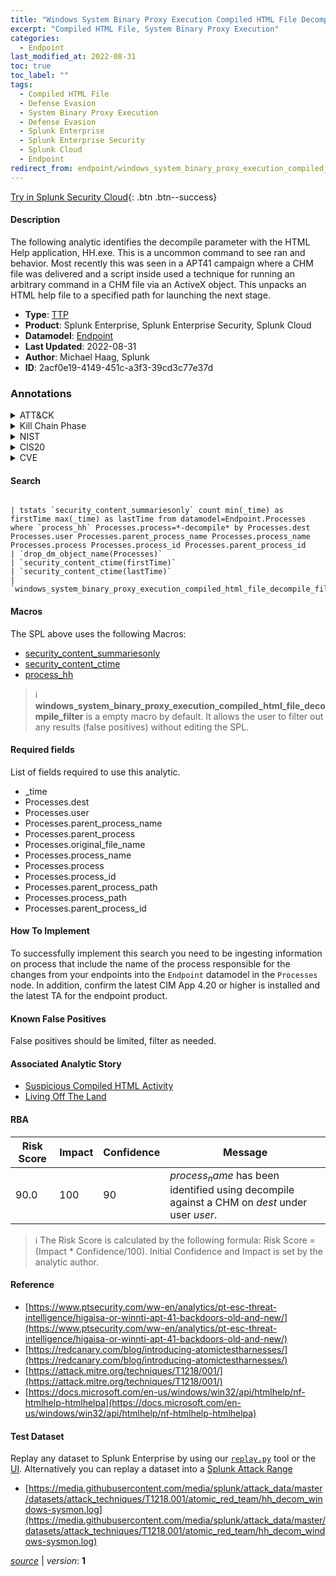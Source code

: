 ```yaml
---
title: "Windows System Binary Proxy Execution Compiled HTML File Decompile"
excerpt: "Compiled HTML File, System Binary Proxy Execution"
categories:
  - Endpoint
last_modified_at: 2022-08-31
toc: true
toc_label: ""
tags:
  - Compiled HTML File
  - Defense Evasion
  - System Binary Proxy Execution
  - Defense Evasion
  - Splunk Enterprise
  - Splunk Enterprise Security
  - Splunk Cloud
  - Endpoint
redirect_from: endpoint/windows_system_binary_proxy_execution_compiled_html_file_decompile/
---
```




[Try in Splunk Security Cloud](https://www.splunk.com/en_us/cyber-security.html){: .btn .btn--success}

#### Description

The following analytic identifies the decompile parameter with the HTML Help application, HH.exe. This is a uncommon command to see ran and behavior. Most recently this was seen in a APT41 campaign where a CHM file was delivered and a script inside used a technique for running an arbitrary command in a CHM file via an ActiveX object. This unpacks an HTML help file to a specified path for launching the next stage.

- **Type**: [TTP](https://github.com/splunk/security_content/wiki/Detection-Analytic-Types)
- **Product**: Splunk Enterprise, Splunk Enterprise Security, Splunk Cloud
- **Datamodel**: [Endpoint](https://docs.splunk.com/Documentation/CIM/latest/User/Endpoint)
- **Last Updated**: 2022-08-31
- **Author**: Michael Haag, Splunk
- **ID**: 2acf0e19-4149-451c-a3f3-39cd3c77e37d

### Annotations
<details>
  <summary>ATT&CK</summary>

<div markdown="1">

#### [ATT&CK](https://attack.mitre.org/)

| ID          | Technique   | Tactic         |
| ----------- | ----------- |--------------- |
| [T1218.001](https://attack.mitre.org/techniques/T1218/001/) | Compiled HTML File | Defense Evasion |

| [T1218](https://attack.mitre.org/techniques/T1218/) | System Binary Proxy Execution | Defense Evasion |

</div>
</details>


<details>
  <summary>Kill Chain Phase</summary>

<div markdown="1">

* Delivery


</div>
</details>


<details>
  <summary>NIST</summary>

<div markdown="1">

* DE.CM



</div>
</details>

<details>
  <summary>CIS20</summary>

<div markdown="1">

* CIS 3
* CIS 5
* CIS 16



</div>
</details>

<details>
  <summary>CVE</summary>

<div markdown="1">


</div>
</details>


#### Search

```

| tstats `security_content_summariesonly` count min(_time) as firstTime max(_time) as lastTime from datamodel=Endpoint.Processes where `process_hh` Processes.process=*-decompile* by Processes.dest Processes.user Processes.parent_process_name Processes.process_name Processes.process Processes.process_id Processes.parent_process_id 
| `drop_dm_object_name(Processes)` 
| `security_content_ctime(firstTime)` 
| `security_content_ctime(lastTime)` 
| `windows_system_binary_proxy_execution_compiled_html_file_decompile_filter`
```

#### Macros
The SPL above uses the following Macros:
* [security_content_summariesonly](https://github.com/splunk/security_content/blob/develop/macros/security_content_summariesonly.yml)
* [security_content_ctime](https://github.com/splunk/security_content/blob/develop/macros/security_content_ctime.yml)
* [process_hh](https://github.com/splunk/security_content/blob/develop/macros/process_hh.yml)

> :information_source:
> **windows_system_binary_proxy_execution_compiled_html_file_decompile_filter** is a empty macro by default. It allows the user to filter out any results (false positives) without editing the SPL.



#### Required fields
List of fields required to use this analytic.
* _time
* Processes.dest
* Processes.user
* Processes.parent_process_name
* Processes.parent_process
* Processes.original_file_name
* Processes.process_name
* Processes.process
* Processes.process_id
* Processes.parent_process_path
* Processes.process_path
* Processes.parent_process_id



#### How To Implement
To successfully implement this search you need to be ingesting information on process that include the name of the process responsible for the changes from your endpoints into the `Endpoint` datamodel in the `Processes` node. In addition, confirm the latest CIM App 4.20 or higher is installed and the latest TA for the endpoint product.
#### Known False Positives
False positives should be limited, filter as needed.

#### Associated Analytic Story
* [Suspicious Compiled HTML Activity](/stories/suspicious_compiled_html_activity)
* [Living Off The Land](/stories/living_off_the_land)




#### RBA

| Risk Score  | Impact      | Confidence   | Message      |
| ----------- | ----------- |--------------|--------------|
| 90.0 | 100 | 90 | $process_name$ has been identified using decompile against a CHM on $dest$ under user $user$. |


> :information_source:
> The Risk Score is calculated by the following formula: Risk Score = (Impact * Confidence/100). Initial Confidence and Impact is set by the analytic author.


#### Reference

* [https://www.ptsecurity.com/ww-en/analytics/pt-esc-threat-intelligence/higaisa-or-winnti-apt-41-backdoors-old-and-new/](https://www.ptsecurity.com/ww-en/analytics/pt-esc-threat-intelligence/higaisa-or-winnti-apt-41-backdoors-old-and-new/)
* [https://redcanary.com/blog/introducing-atomictestharnesses/](https://redcanary.com/blog/introducing-atomictestharnesses/)
* [https://attack.mitre.org/techniques/T1218/001/](https://attack.mitre.org/techniques/T1218/001/)
* [https://docs.microsoft.com/en-us/windows/win32/api/htmlhelp/nf-htmlhelp-htmlhelpa](https://docs.microsoft.com/en-us/windows/win32/api/htmlhelp/nf-htmlhelp-htmlhelpa)



#### Test Dataset
Replay any dataset to Splunk Enterprise by using our [`replay.py`](https://github.com/splunk/attack_data#using-replaypy) tool or the [UI](https://github.com/splunk/attack_data#using-ui).
Alternatively you can replay a dataset into a [Splunk Attack Range](https://github.com/splunk/attack_range#replay-dumps-into-attack-range-splunk-server)

* [https://media.githubusercontent.com/media/splunk/attack_data/master/datasets/attack_techniques/T1218.001/atomic_red_team/hh_decom_windows-sysmon.log](https://media.githubusercontent.com/media/splunk/attack_data/master/datasets/attack_techniques/T1218.001/atomic_red_team/hh_decom_windows-sysmon.log)



[*source*](https://github.com/splunk/security_content/tree/develop/detections/endpoint/windows_system_binary_proxy_execution_compiled_html_file_decompile.yml) \| *version*: **1**